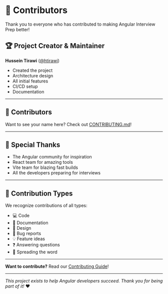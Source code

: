 # 👥 Contributors

Thank you to everyone who has contributed to making Angular Interview Prep better!

## 🏆 Project Creator & Maintainer

**Hussein Tirawi** ([@htirawi](https://github.com/htirawi))

- Created the project
- Architecture design
- All initial features
- CI/CD setup
- Documentation

---

## 🌟 Contributors

<!-- This section will be automatically updated as people contribute -->

Want to see your name here? Check out [CONTRIBUTING.md](CONTRIBUTING.md)!

---

## 🙏 Special Thanks

- The Angular community for inspiration
- React team for amazing tools
- Vite team for blazing fast builds
- All the developers preparing for interviews

---

## 🎯 Contribution Types

We recognize contributions of all types:

- 💻 Code
- 📖 Documentation
- 🎨 Design
- 🐛 Bug reports
- 💡 Feature ideas
- ❓ Answering questions
- 📢 Spreading the word

---

**Want to contribute?** Read our [Contributing Guide](CONTRIBUTING.md)!

---

_This project exists to help Angular developers succeed. Thank you for being part of it!_ ❤️
